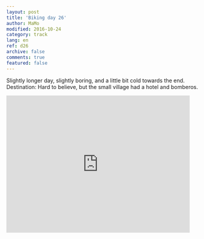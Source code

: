 ```yaml
---   
layout: post 
title: 'Biking day 26'  
author: MaMo 
modified: 2016-10-24
category: track 
lang: en 
ref: d26
archive: false 
comments: true 
featured: false 
--- 
```


 Slightly longer day, slightly boring, and a little bit cold towards the end. Destination: Hard to believe, but the small village had a hotel and bomberos. 

<iframe width='480' height='360' src='http://track-kit.net/maps_s3/?v=embed&track=231934  
.gpx' frameborder='0' allowfullscreen></iframe>